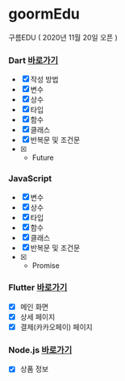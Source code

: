 # goormEdu
구름EDU ( 2020년 11월 20일 오픈 )

### Dart [바로가기](https://github.com/doyle-flutter/goormEdu/blob/main/dart.dart)
- [x] 작성 방법
- [x] 변수
- [x] 상수
- [x] 타입
- [x] 함수
- [x] 클래스
- [x] 반복문 및 조건문
- [x] * Future

### JavaScript
- [x] 변수
- [x] 상수
- [x] 타입
- [x] 함수
- [x] 클래스
- [x] 반복문 및 조건문
- [x] * Promise

### Flutter [바로가기](https://github.com/doyle-flutter/goormEdu/tree/main/flutter)
- [x] 메인 화면
- [x] 상세 페이지
- [x] 결제(카카오페이) 페이지

### Node.js [바로가기](https://github.com/doyle-flutter/goormEdu/blob/main/nodejs/app.js)
- [x] 상품 정보
